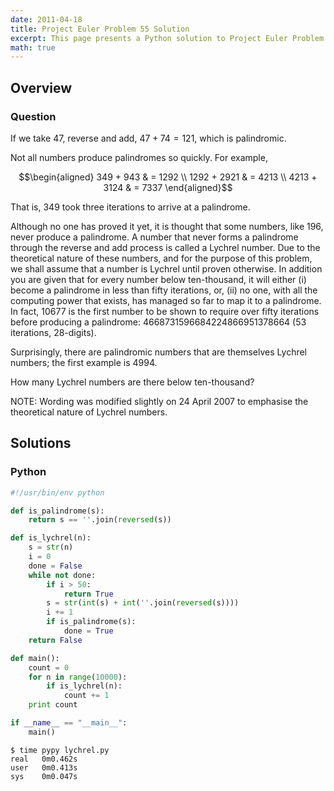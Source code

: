 ```yaml
---
date: 2011-04-18
title: Project Euler Problem 55 Solution
excerpt: This page presents a Python solution to Project Euler Problem 55.
math: true
---
```



## Overview


### Question

If we take 47, reverse and add, $47 + 74 = 121$, which is palindromic.

Not all numbers produce palindromes so quickly. For example,

$$\begin{aligned}
349 + 943 & = 1292 \\
1292 + 2921 & = 4213 \\
4213 + 3124 & = 7337
\end{aligned}$$

That is, 349 took three iterations to arrive at a palindrome.

Although no one has proved it yet, it is thought that some numbers, like
196, never produce a palindrome. A number that never forms a palindrome
through the reverse and add process is called a Lychrel number. Due to
the theoretical nature of these numbers, and for the purpose of this
problem, we shall assume that a number is Lychrel until proven
otherwise. In addition you are given that for every number below
ten-thousand, it will either (i) become a palindrome in less than fifty
iterations, or, (ii) no one, with all the computing power that exists,
has managed so far to map it to a palindrome. In fact, 10677 is the
first number to be shown to require over fifty iterations before
producing a palindrome: 4668731596684224866951378664 (53 iterations,
28-digits).

Surprisingly, there are palindromic numbers that are themselves Lychrel
numbers; the first example is 4994.

How many Lychrel numbers are there below ten-thousand?

NOTE: Wording was modified slightly on 24 April 2007 to emphasise the
theoretical nature of Lychrel numbers.






## Solutions

### Python

```python
#!/usr/bin/env python

def is_palindrome(s):
    return s == ''.join(reversed(s))

def is_lychrel(n):
    s = str(n)
    i = 0
    done = False
    while not done:
        if i > 50:
            return True
        s = str(int(s) + int(''.join(reversed(s))))
        i += 1
        if is_palindrome(s):
            done = True
    return False

def main():
    count = 0
    for n in range(10000):
        if is_lychrel(n):
            count += 1
    print count 

if __name__ == "__main__":
    main()
```


```
$ time pypy lychrel.py
real   0m0.462s
user   0m0.413s
sys    0m0.047s
```


